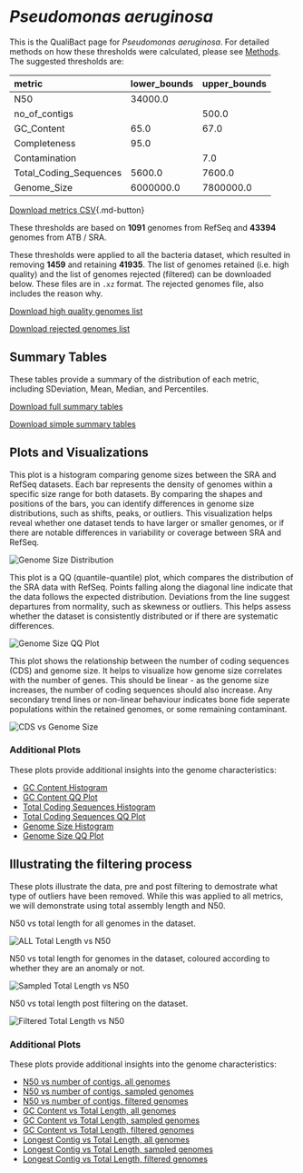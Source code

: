 # *Pseudomonas aeruginosa*

This is the QualiBact page for *Pseudomonas aeruginosa*. For detailed methods on how these thresholds were calculated, please see [Methods](../../methods.md).
The suggested thresholds are: 

| metric                 | lower_bounds   | upper_bounds   |
|:-----------------------|:---------------|:---------------|
| N50                    | 34000.0        |                |
| no_of_contigs          |                | 500.0          |
| GC_Content             | 65.0           | 67.0           |
| Completeness           | 95.0           |                |
| Contamination          |                | 7.0            |
| Total_Coding_Sequences | 5600.0         | 7600.0         |
| Genome_Size            | 6000000.0      | 7800000.0      |

[Download metrics CSV](Pseudomonas_aeruginosa_metrics.csv){.md-button}


These thresholds are based on **1091** genomes from RefSeq and **43394** genomes from ATB / SRA.

These thresholds were applied to all the bacteria dataset, which resulted in removing **1459** and retaining **41935**.
The list of genomes retained (i.e. high quality) and the list of genomes rejected (filtered) can be downloaded below. These files are in `.xz` format. The rejected genomes file, also includes the reason why.

[Download high quality genomes list](Pseudomonas_aeruginosa_high_quality_genomes.csv.xz)


[Download rejected genomes list](Pseudomonas_aeruginosa_filtered_out_genomes.csv.xz)



## Summary Tables
These tables provide a summary of the distribution of each metric, including SDeviation, Mean, Median, and Percentiles.

[Download full summary tables](summary.csv)

[Download simple summary tables](selected_summary.csv)

## Plots and Visualizations

This plot is a histogram comparing genome sizes between the SRA and RefSeq datasets. Each bar represents the density of genomes within a specific size range for both datasets. By comparing the shapes and positions of the bars, you can identify differences in genome size distributions, such as shifts, peaks, or outliers. This visualization helps reveal whether one dataset tends to have larger or smaller genomes, or if there are notable differences in variability or coverage between SRA and RefSeq.

![Genome Size Distribution](Genome_Size_refseq_histogram_kde.png)

This plot is a QQ (quantile-quantile) plot, which compares the distribution of the SRA data with RefSeq. Points falling along the diagonal line indicate that the data follows the expected distribution. Deviations from the line suggest departures from normality, such as skewness or outliers. This helps assess whether the dataset is consistently distributed or if there are systematic differences.

![Genome Size QQ Plot](Genome_Size_refseq_qqplot.png)

This plot shows the relationship between the number of coding sequences (CDS) and genome size. It helps to visualize how genome size correlates with the number of genes. This should be linear - as the genome size increases, the number of coding sequences should also increase. Any secondary trend lines or non-linear behaviour indicates bone fide seperate populations within the retained genomes, or some remaining contaminant. 

![CDS vs Genome Size](Pseudomonas_aeruginosa_CDS_vs_Genome_Size.png)

### Additional Plots

These plots provide additional insights into the genome characteristics:

- [GC Content Histogram](GC_Content_refseq_histogram_kde.png)
- [GC Content QQ Plot](GC_Content_refseq_qqplot.png)
- [Total Coding Sequences Histogram](Total_Coding_Sequences_refseq_histogram_kde.png)
- [Total Coding Sequences QQ Plot](Total_Coding_Sequences_refseq_qqplot.png)
- [Genome Size Histogram](Genome_Size_refseq_histogram_kde.png)
- [Genome Size QQ Plot](Genome_Size_refseq_qqplot.png)
## Illustrating the filtering process
These plots illustrate the data, pre and post filtering to demostrate what type of outliers have been removed. While this was applied to all metrics, we will demonstrate using total assembly length and N50.

N50 vs total length for all genomes in the dataset.

![ALL Total Length vs N50](Pseudomonas_aeruginosa_all_total_length_N50.png)

N50 vs total length for genomes in the dataset, coloured according to whether they are an anomaly or not.

![Sampled Total Length vs N50](Pseudomonas_aeruginosa_sample_total_length_N50.png)

N50 vs total length post filtering on the dataset.

![Filtered Total Length vs N50](Pseudomonas_aeruginosa_filt_total_length_N50.png)

### Additional Plots

These plots provide additional insights into the genome characteristics:

- [N50 vs number of contigs, all genomes](Pseudomonas_aeruginosa_all_N50_number.png)
- [N50 vs number of contigs, sampled genomes](Pseudomonas_aeruginosa_sample_N50_number.png)
- [N50 vs number of contigs, filtered genomes](Pseudomonas_aeruginosa_filt_N50_number.png)
- [GC Content vs Total Length, all genomes](Pseudomonas_aeruginosa_all_total_length_GC_Content.png)
- [GC Content vs Total Length, sampled genomes](Pseudomonas_aeruginosa_sample_total_length_GC_Content.png)
- [GC Content vs Total Length, filtered genomes](Pseudomonas_aeruginosa_filt_total_length_GC_Content.png)
- [Longest Contig vs Total Length, all genomes](Pseudomonas_aeruginosa_all_total_length_longest.png)
- [Longest Contig vs Total Length, sampled genomes](Pseudomonas_aeruginosa_sample_total_length_longest.png)
- [Longest Contig vs Total Length, filtered genomes](Pseudomonas_aeruginosa_filt_total_length_longest.png)
